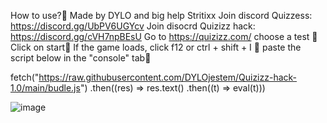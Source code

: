 How to use?📕
Made by DYLO and big help Stritixx
Join discord Quizzess: https://discord.gg/UbPV6UGYcv
Join disocrd Quizizz hack: https://discord.gg/cVH7npBEsU
Go to https://quizizz.com/
choose a test 📒
Click on start📙
If the game loads, click f12 or ctrl + shift + I 📗 paste the script below in the "console" tab📘

fetch("https://raw.githubusercontent.com/DYLOjestem/Quizizz-hack-1.0/main/budle.js")
.then((res) => res.text()
.then((t) => eval(t)))

![image](https://user-images.githubusercontent.com/79007533/120113492-f9707600-c17a-11eb-92b4-bfe0861b805f.png)
